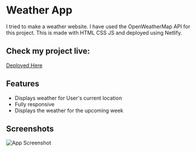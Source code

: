 
# Weather App


I tried to make a weather website. I have used the OpenWeatherMap API for this project. This is made with HTML CSS JS and deployed using Netlify. 

## Check my project live:
<a href="https://weather-app-akashxlr8.netlify.app/" target="_blank">Deployed Here</a>


## Features

- Displays weather for User's current location
- Fully responsive
- Displays the weather for the upcoming week



## Screenshots

![App Screenshot](https://iili.io/jKARDP.png)




